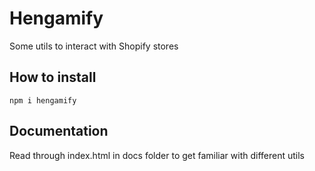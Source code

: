 # Hengamify
Some utils to interact with Shopify stores

## How to install
```
npm i hengamify
```

## Documentation
Read through index.html in docs folder to get familiar with different utils